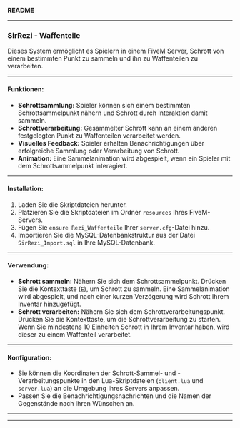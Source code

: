 **README**

---

### SirRezi - Waffenteile
Dieses System ermöglicht es Spielern in einem FiveM Server, Schrott von einem bestimmten Punkt zu sammeln und ihn zu Waffenteilen zu verarbeiten.

---

#### Funktionen:
- **Schrottsammlung:** Spieler können sich einem bestimmten Schrottsammelpunkt nähern und Schrott durch Interaktion damit sammeln.
- **Schrottverarbeitung:** Gesammelter Schrott kann an einem anderen festgelegten Punkt zu Waffenteilen verarbeitet werden.
- **Visuelles Feedback:** Spieler erhalten Benachrichtigungen über erfolgreiche Sammlung oder Verarbeitung von Schrott.
- **Animation:** Eine Sammelanimation wird abgespielt, wenn ein Spieler mit dem Schrottsammelpunkt interagiert.

---

#### Installation:
1. Laden Sie die Skriptdateien herunter.
2. Platzieren Sie die Skriptdateien im Ordner `resources` Ihres FiveM-Servers.
3. Fügen Sie `ensure Rezi_Waffenteile` Ihrer `server.cfg`-Datei hinzu.
4. Importieren Sie die MySQL-Datenbankstruktur aus der Datei `SirRezi_Import.sql` in Ihre MySQL-Datenbank.

---

#### Verwendung:
- **Schrott sammeln:** Nähern Sie sich dem Schrottsammelpunkt. Drücken Sie die Kontexttaste (`E`), um Schrott zu sammeln. Eine Sammelanimation wird abgespielt, und nach einer kurzen Verzögerung wird Schrott Ihrem Inventar hinzugefügt.
- **Schrott verarbeiten:** Nähern Sie sich dem Schrottverarbeitungspunkt. Drücken Sie die Kontexttaste, um die Schrottverarbeitung zu starten. Wenn Sie mindestens 10 Einheiten Schrott in Ihrem Inventar haben, wird dieser zu einem Waffenteil verarbeitet.

---

#### Konfiguration:
- Sie können die Koordinaten der Schrott-Sammel- und -Verarbeitungspunkte in den Lua-Skriptdateien (`client.lua` und `server.lua`) an die Umgebung Ihres Servers anpassen.
- Passen Sie die Benachrichtigungsnachrichten und die Namen der Gegenstände nach Ihren Wünschen an.

---

---




